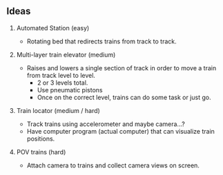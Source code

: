 
## Ideas

1. Automated Station (easy)
	- Rotating bed that redirects trains from track to track.

2. Multi-layer train elevator (medium)
	- Raises and lowers a single section of track in order to move a train from
	  track level to level. 
	  	- 2 or 3 levels total.
		- Use pneumatic pistons
		- Once on the correct level, trains can do some task or just go.

3. Train locator (medium / hard)
	- Track trains using accelerometer and maybe camera...?
	- Have computer program (actual computer) that can visualize train
	  positions.

4. POV trains (hard)
	- Attach camera to trains and collect camera views on screen.
